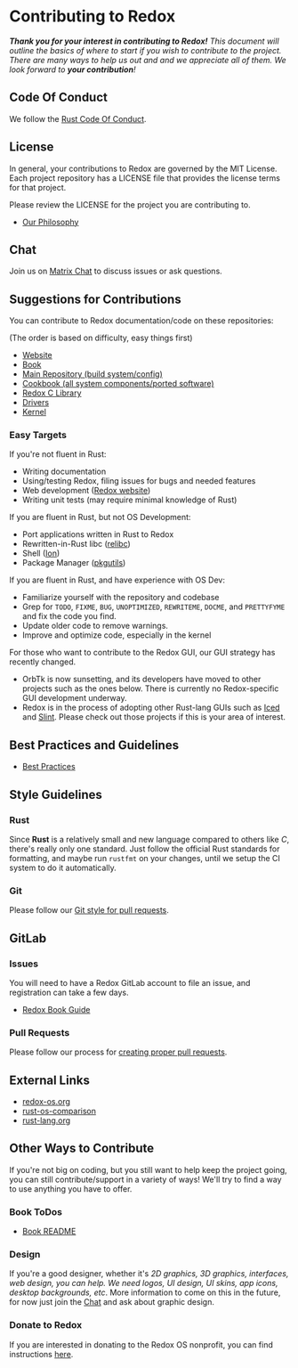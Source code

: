 # Contributing to Redox

_**Thank you for your interest in contributing to Redox!** This document will outline the basics of where to start if you wish to contribute to the project. There are many ways to help us out and and we appreciate all of them. We look forward to **your contribution**!_

## Code Of Conduct

We follow the [Rust Code Of Conduct](https://www.rust-lang.org/policies/code-of-conduct).

## License

In general, your contributions to Redox are governed by the MIT License. Each project repository has a LICENSE file that provides the license terms for that project.

Please review the LICENSE for the project you are contributing to.

- [Our Philosophy](https://doc.redox-os.org/book/ch01-02-philosophy.html)

## Chat

Join us on [Matrix Chat](https://doc.redox-os.org/book/ch13-01-chat.html) to discuss issues or ask questions.

## Suggestions for Contributions

You can contribute to Redox documentation/code on these repositories:

(The order is based on difficulty, easy things first)

- [Website](https://gitlab.redox-os.org/redox-os/website)
- [Book](https://gitlab.redox-os.org/redox-os/book)
- [Main Repository (build system/config)](https://gitlab.redox-os.org/redox-os/redox)
- [Cookbook (all system components/ported software)](https://gitlab.redox-os.org/redox-os/cookbook)
- [Redox C Library](https://gitlab.redox-os.org/redox-os/relibc)
- [Drivers](https://gitlab.redox-os.org/redox-os/drivers)
- [Kernel](https://gitlab.redox-os.org/redox-os/kernel)

### Easy Targets

If you're not fluent in Rust:

 * Writing documentation
 * Using/testing Redox, filing issues for bugs and needed features
 * Web development ([Redox website](https://gitlab.redox-os.org/redox-os/website))
 * Writing unit tests (may require minimal knowledge of Rust)

If you are fluent in Rust, but not OS Development:

 * Port applications written in Rust to Redox
 * Rewritten-in-Rust libc ([relibc](https://gitlab.redox-os.org/redox-os/relibc))
 * Shell ([Ion](https://gitlab.redox-os.org/redox-os/ion))
 * Package Manager ([pkgutils](https://gitlab.redox-os.org/redox-os/pkgutils))

If you are fluent in Rust, and have experience with OS Dev:

 * Familiarize yourself with the repository and codebase
 * Grep for `TODO`, `FIXME`, `BUG`, `UNOPTIMIZED`, `REWRITEME`, `DOCME`, and `PRETTYFYME` and fix the code you find.
 * Update older code to remove warnings.
 * Improve and optimize code, especially in the kernel

For those who want to contribute to the Redox GUI, our GUI strategy has recently changed.

 * OrbTk is now sunsetting, and its developers have moved to other projects such as the ones below. There is currently no Redox-specific GUI development underway.
 * Redox is in the process of adopting other Rust-lang GUIs such as [Iced](https://iced.rs) and [Slint](https://slint-ui.com/). Please check out those projects if this is your area of interest.

## Best Practices and Guidelines

- [Best Practices](https://doc.redox-os.org/book/ch11-00-best-practices.html)

## Style Guidelines

### Rust

Since **Rust** is a relatively small and new language compared to others like _C_, there's really only one standard. Just follow the official Rust standards for formatting, and maybe run `rustfmt` on your changes, until we setup the CI system to do it automatically.

### Git

Please follow our [Git style for pull requests](https://doc.redox-os.org/book/ch12-04-creating-proper-pull-requests.html).

## GitLab

### Issues

You will need to have a Redox GitLab account to file an issue, and registration can take a few days.

- [Redox Book Guide](https://doc.redox-os.org/book/ch12-05-issues.html)

### Pull Requests

Please follow our process for [creating proper pull requests](https://doc.redox-os.org/book/ch12-04-creating-proper-pull-requests.html).


## External Links

* [redox-os.org](https://redox-os.org)
* [rust-os-comparison](https://github.com/flosse/rust-os-comparison)
* [rust-lang.org](http://rust-lang.org)

## Other Ways to Contribute

If you're not big on coding, but you still want to help keep the project going, you can still contribute/support in a variety of ways! We'll try to find a way to use anything you have to offer. 

### Book ToDos

- [Book README](https://gitlab.redox-os.org/redox-os/book/-/blob/master/README.md)

### Design

If you're a good designer, whether it's _2D graphics, 3D graphics, interfaces, web design, you can help. We need logos, UI design, UI skins, app icons, desktop backgrounds, etc_. More information to come on this in the future, for now just join the [Chat](https://doc.redox-os.org/book/ch13-01-chat.html) and ask about graphic design.

### Donate to Redox

If you are interested in donating to the Redox OS nonprofit, you can find instructions [here](https://www.redox-os.org/donate/).

